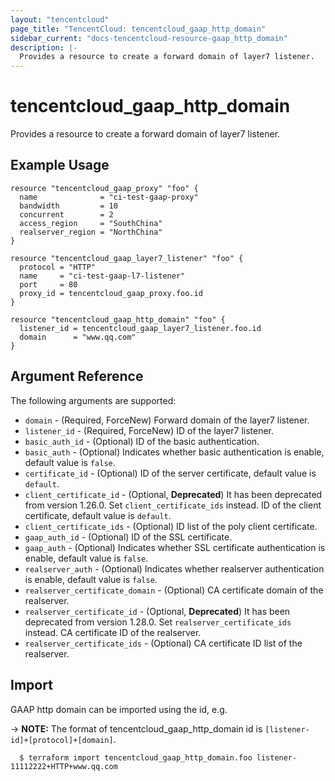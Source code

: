```yaml
---
layout: "tencentcloud"
page_title: "TencentCloud: tencentcloud_gaap_http_domain"
sidebar_current: "docs-tencentcloud-resource-gaap_http_domain"
description: |-
  Provides a resource to create a forward domain of layer7 listener.
---
```


# tencentcloud_gaap_http_domain

Provides a resource to create a forward domain of layer7 listener.

## Example Usage

```hcl
resource "tencentcloud_gaap_proxy" "foo" {
  name              = "ci-test-gaap-proxy"
  bandwidth         = 10
  concurrent        = 2
  access_region     = "SouthChina"
  realserver_region = "NorthChina"
}

resource "tencentcloud_gaap_layer7_listener" "foo" {
  protocol = "HTTP"
  name     = "ci-test-gaap-l7-listener"
  port     = 80
  proxy_id = tencentcloud_gaap_proxy.foo.id
}

resource "tencentcloud_gaap_http_domain" "foo" {
  listener_id = tencentcloud_gaap_layer7_listener.foo.id
  domain      = "www.qq.com"
}
```

## Argument Reference

The following arguments are supported:

* `domain` - (Required, ForceNew) Forward domain of the layer7 listener.
* `listener_id` - (Required, ForceNew) ID of the layer7 listener.
* `basic_auth_id` - (Optional) ID of the basic authentication.
* `basic_auth` - (Optional) Indicates whether basic authentication is enable, default value is `false`.
* `certificate_id` - (Optional) ID of the server certificate, default value is `default`.
* `client_certificate_id` - (Optional, **Deprecated**) It has been deprecated from version 1.26.0. Set `client_certificate_ids` instead. ID of the client certificate, default value is `default`.
* `client_certificate_ids` - (Optional) ID list of the poly client certificate.
* `gaap_auth_id` - (Optional) ID of the SSL certificate.
* `gaap_auth` - (Optional) Indicates whether SSL certificate authentication is enable, default value is `false`.
* `realserver_auth` - (Optional) Indicates whether realserver authentication is enable, default value is `false`.
* `realserver_certificate_domain` - (Optional) CA certificate domain of the realserver.
* `realserver_certificate_id` - (Optional, **Deprecated**) It has been deprecated from version 1.28.0. Set `realserver_certificate_ids` instead. CA certificate ID of the realserver.
* `realserver_certificate_ids` - (Optional) CA certificate ID list of the realserver.


## Import

GAAP http domain can be imported using the id, e.g.

-> **NOTE:** The format of tencentcloud_gaap_http_domain id is `[listener-id]+[protocol]+[domain]`.

```
  $ terraform import tencentcloud_gaap_http_domain.foo listener-11112222+HTTP+www.qq.com
```

